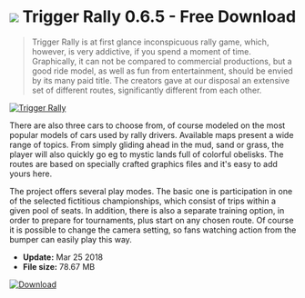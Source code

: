 # ![](https://cdn.softexe.net/static/icon/win.gif) Trigger Rally 0.6.5 - Free Download

> Trigger Rally is at first glance inconspicuous rally game, which, however, is very addictive, if you spend a moment of time. Graphically, it can not be compared to commercial productions, but a good ride model, as well as fun from entertainment, should be envied by its many paid title. The creators gave at our disposal an extensive set of different routes, significantly different from each other.

[![Trigger Rally](https://gallery.dpcdn.pl/imgc/Tools/64428/g_-_420x350_1.5_-_x20151228095652_1.jpg)](https://softexe.net/win/games-entertainment/race/trigger-rally:pRdae.html)

There are also three cars to choose from, of course modeled on the most popular models of cars used by rally drivers. Available maps present a wide range of topics. From simply gliding ahead in the mud, sand or grass, the player will also quickly go eg to mystic lands full of colorful obelisks. The routes are based on specially crafted graphics files and it's easy to add yours here.
  
 
 The project offers several play modes. The basic one is participation in one of the selected fictitious championships, which consist of trips within a given pool of seats. In addition, there is also a separate training option, in order to prepare for tournaments, plus start on any chosen route. Of course it is possible to change the camera setting, so fans watching action from the bumper can easily play this way.


- **Update:** Mar 25 2018
- **File size:** 78.67 MB

[![Download](https://cdn.softexe.net/static/img/download.png)](https://softexe.net/win/games-entertainment/race/trigger-rally:pRdae.html)

